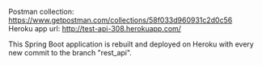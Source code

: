 Postman collection: https://www.getpostman.com/collections/58f033d960931c2d0c56  
Heroku app url: http://test-api-308.herokuapp.com/ 

This Spring Boot application is rebuilt and deployed on Heroku with every new commit to the branch "rest_api".
